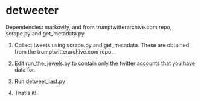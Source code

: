 # detweeter
Dependencies:
markovify, and from 
trumptwitterarchive.com repo, scrape.py and get_metadata.py

1. Collect tweets using scrape.py and get_metadata.  These are obtained from the trumptwitterarchive.com repo.

2. Edit run_the_jewels.py to contain only the twitter accounts that you have data for.

3. Run detweet_last.py

4. That's it!
